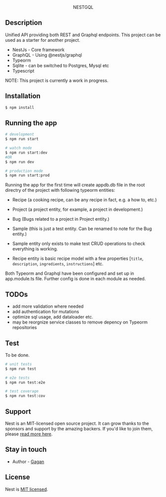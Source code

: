 <p align="center">
  NESTGQL
</p>

## Description

Unified API providing both REST and Graphql endpoints. This project can be used as a starter for another project.

<!-- <img src="https://nestjs.com/img/logo_text.svg" height="20" alt="Nest Logo" /> -->

- NestJs - Core framework
- GraphQL - Using @nestjs/graphql
- Typeorm
- Sqlite - can be switched to Postgres, Mysql etc
- Typescript

NOTE: This project is currently a work in progress.

## Installation

```bash
$ npm install
```

## Running the app

```bash
# development
$ npm run start

# watch mode
$ npm run start:dev
#OR
$ npm run dev

# production mode
$ npm run start:prod
```

Running the app for the first time will create appdb.db file in the root directry of the project with following typeorm entities:

- Recipe (a cooking recipe, can be any recipe in fact, e.g. a how to, etc.)
- Project (a project entity, for example, a project in development.)
- Bug (Bugs related to a project in Project entity.)
- Sample (this is just a test entity. Can be renamed to note for the Bug entity.)

- Sample entity only exists to make test CRUD operations to check everything is working.

- Recipe entity is basic recipe model with a few properties [`title`, `description`, `ingredients`, `instructions`] etc.

Both Typeorm and Graphql have been configured and set up in app.module.ts file. Further config is done in each module as needed.

## TODOs

- add more validation where needed
- add authentication for mutations
- optimize sql usage, add dataloader etc.
- may be reorgnize service classes to remove depency on Typeorm repositories

## Test

To be done.

```bash
# unit tests
$ npm run test

# e2e tests
$ npm run test:e2e

# test coverage
$ npm run test:cov
```

## Support

Nest is an MIT-licensed open source project. It can grow thanks to the sponsors and support by the amazing backers. If you'd like to join them, please [read more here](https://docs.nestjs.com/support).

## Stay in touch

- Author - [Gagan](https://github.com/devtools_0x01)

## License

Nest is [MIT licensed](LICENSE).
